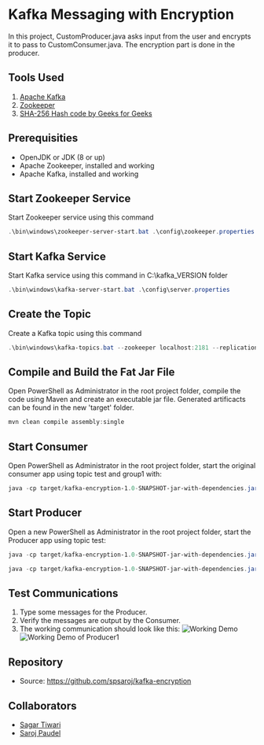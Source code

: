 # Kafka Messaging with Encryption
 
In this project, CustomProducer.java asks input from the user and encrypts it to pass to CustomConsumer.java. The encryption part is done in the producer.

## Tools Used
1. [Apache Kafka](https://kafka.apache.org/)
2. [Zookeeper](https://zookeeper.apache.org/)
3. [SHA-256 Hash code by Geeks for Geeks](https://www.geeksforgeeks.org/sha-256-hash-in-java/#:~:text=In%20Cryptography%2C%20SHA%20is%20cryptographic,security)

## Prerequisities

* OpenJDK or JDK (8 or up)
* Apache Zookeeper, installed and working
* Apache Kafka, installed and working

## Start Zookeeper Service

Start Zookeeper service using this command 
```Powershell
.\bin\windows\zookeeper-server-start.bat .\config\zookeeper.properties 
```
## Start Kafka Service

Start Kafka service using this command in C:\kafka_VERSION folder
```Powershell
.\bin\windows\kafka-server-start.bat .\config\server.properties
```

## Create the Topic

Create a Kafka topic using this command 

```PowerShell
.\bin\windows\kafka-topics.bat --zookeeper localhost:2181 --replication-factor 1 --partitions 1 --create --topic test
```

## Compile and Build the Fat Jar File

Open PowerShell as Administrator in the root project folder, compile the code using Maven and create an executable jar file. Generated artificacts can be found in the new 'target' folder.

```PowerShell
mvn clean compile assembly:single
```

## Start Consumer

Open PowerShell as Administrator in the root project folder, start the original consumer app using topic test and group1 with:

```PowerShell
java -cp target/kafka-encryption-1.0-SNAPSHOT-jar-with-dependencies.jar edu.nwmissouri.ncd.CustomConsumer test group1
```

## Start Producer

Open a new PowerShell as Administrator in the root project folder, start the Producer app using topic test:

```PowerShell
java -cp target/kafka-encryption-1.0-SNAPSHOT-jar-with-dependencies.jar edu.nwmissouri.ncd.CustomProducer test

java -cp target/kafka-encryption-1.0-SNAPSHOT-jar-with-dependencies.jar edu.nwmissouri.ncd.CustomProducer1 test
```

## Test Communications

1. Type some messages for the Producer.
1. Verify the messages are output by the Consumer.
1. The working communication should look like this:
![Working Demo](https://raw.githubusercontent.com/spsaroj/kafka-encryption/master/workingsc.PNG)
![Working Demo of Producer1](https://raw.githubusercontent.com/spsaroj/kafka-encryption/master/customProducer1.PNG)

## Repository

- Source: https://github.com/spsaroj/kafka-encryption

## Collaborators

- [Sagar Tiwari](https://github.com/005sagar)
- [Saroj Paudel](https://github.com/spsaroj)

